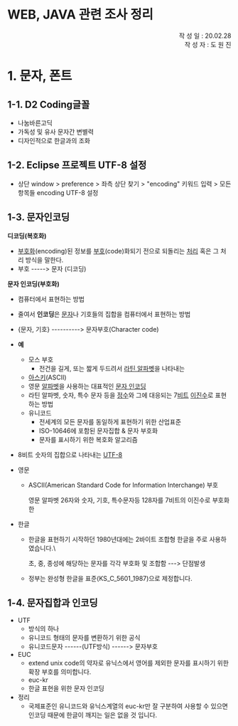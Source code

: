 # WEB, JAVA 관련 조사 정리

<div style="text-align: right">작 성 일 : 20.02.28</div>
<div style="text-align: right">작 성 자 : 도 원 진 </div>

# 1. 문자, 폰트

## 1-1. D2 Coding글꼴 

- 나눔바른고딕
- 가독성 및 유사 문자간 변별력
- 디자인적으로 한글과의 조화

## 1-2. Eclipse 프로젝트 UTF-8 설정

- 상단 window > preference > 좌측 상단 찾기 > "encoding" 키워드 입력 > 모든 항목들 encoding UTF-8 설정

## 1-3. 문자인코딩

**디코딩(복호화)**

-  [부호화](https://ko.wikipedia.org/wiki/부호화)(encoding)된 정보를 [부호](https://ko.wikipedia.org/wiki/부호)(code)화되기 전으로 되돌리는 [처리](https://ko.wikipedia.org/wiki/정보_처리) 혹은 그 처리 방식을 말한다.
- 부호 -----> 문자  (디코딩)

**문자 인코딩(부호화)**

-  컴퓨터에서 표현하는 방법
-  줄여서 **인코딩**은 [문자](https://ko.wikipedia.org/wiki/문자)나 기호들의 집합을 컴퓨터에서 표현하는 방법
- {문자, 기호}  ----------> 문자부호(Character code)
- **예**
  - 모스 부호
    - 전건을 길게, 또는 짧게 두드려서 [라틴 알파벳](https://ko.wikipedia.org/wiki/라틴_알파벳)을 나타내는 
  -  [아스키](https://ko.wikipedia.org/wiki/미국_정보_교환_표준_부호)(ASCII)
    - 영문 [알파벳](https://ko.wikipedia.org/wiki/알파벳)을 사용하는 대표적인 [문자 인코딩](https://ko.wikipedia.org/wiki/문자_인코딩)
    - 라틴 알파벳, 숫자, 특수 문자 등을 [정수](https://ko.wikipedia.org/wiki/정수)와 그에 대응되는 7[비트](https://ko.wikipedia.org/wiki/비트_(단위)) [이진수](https://ko.wikipedia.org/wiki/이진법)로 표현하는 방법
  - 유니코드
    - 전세계의 모든 문자를 동일하게 표현하기 위한 산업표준
    - ISO-10646에 포함된 문자집합 & 문자 부호화
    - 문자를 표시하기 위한 복호화 알고리즘



- 8비트 숫자의 집합으로 나타내는 [UTF-8](https://ko.wikipedia.org/wiki/UTF-8)

- 영문

  - ASCII(American Standard Code for Information Interchange) 부호

    영문 알파벳 26자와 숫자, 기호, 특수문자등 128자를 7비트의 이진수로 부호화한 

- 한글

  - 한글을 표현하기 시작하던 1980년대에는 2바이트 조합형 한글을 주로 사용하였습니다.\

    초, 중, 종성에 해당하는 문자를 각각 부호화 및 조합함  ---> 단점발생

  - 정부는 완성형 한글을 표준(KS_C_5601_1987)으로 제정합니다.

## 1-4. 문자집합과 인코딩

- UTF
  - 방식의 하나
  - 유니코드 형태의 문자를 변환하기 위한 공식
  - 유니코드문자  ------(UTF방식) ------> 문자부호
- EUC
  - extend unix code의 약자로 유닉스에서 영어를 제외한 문자를 표시하기 위한 확장 부호를 의미합니다.
  -  euc-kr
    -  한글 표현을 위한 문자 인코딩
- 정리
  - 국제표준인 유니코드와 유닉스계열의 euc-kr만 잘 구분하여 사용할 수 있으면 인코딩 때문에 한글이 깨지는 일은 없을 것 입니다.

